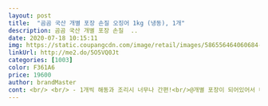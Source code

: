 ```yaml
---
layout: post 
title:  "곰곰 국산 개별 포장 손질 오징어 1kg (냉동), 1개" 
description: 곰곰 국산 개별 포장 손질  ..
date: 2020-07-18 10:15:11 
img: https://static.coupangcdn.com/image/retail/images/586556464060684-1e9d9789-2394-4770-b58d-3f1d387d1b6b.jpg 
linkUrl: http://me2.do/5O5VQ0Jt 
categories: [1003] 
color: F361A6 
price: 19600 
author: brandMaster 
cont: <br/> <br/> - 1개씩 해동과 조리시 너무나 간편!<br/>@개별 포장이 되어있어서 너무 좋아요❤<br/>@살이완전 탱글❤ 식감천재에요❤<br/>@여러가지의 방법으로 조리가 간단해요!<br/>@저는 5미가 들어있었어요<br/>@저는 오징어 튀김해먹었는데 별도 잡내제거하지않았는데도 비린내가 전혀없어요<br/>@지퍼백으로 보관도 위생도 너무나 완벽!<br/>@크기가 조금씩 다르지만 크기도 작지 않아요❤<br/>고민할 필요도 없었어요.<br/><br/>그리워하다가 때마침 쿠팡에 무려! 손질되고! 개별포장된! 깔끔한 오징어를 보게 되었습니다.<br/><br/>깔끔하게 지퍼백 안에 오징어 4개가 낱개 포장 되어있었어요.<br/><br/>냉동고에 쟁여둔 오징어로 금방 뚝딱해서 드셔보세요.<br/><br/>너무 만족스러워서 쌍따봉 드립니다ㅠ<br/>맛있는 해산물이 손질이 다 되어있고 냉동에 개별포장... <br/> 제 마음을 쳤습니다.<br/>.<br/><br/>볶음요리 해먹었는데 살도 통통하고 씹히는감이 쫄깃하니 너무 괜찮았어요! 싱싱한 제품인게 먹으면서 느껴졌어요<br/> 
---
```

 